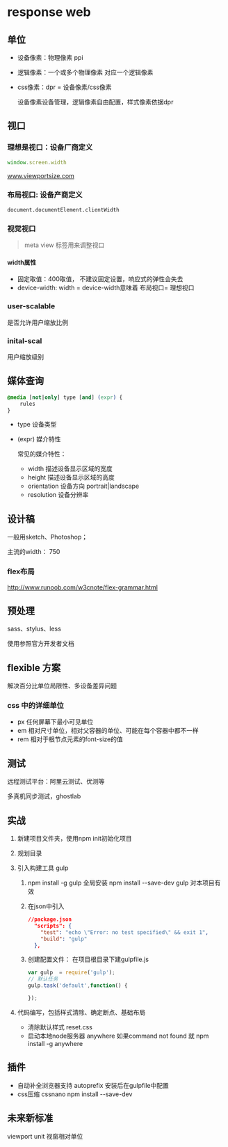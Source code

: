 # response web

##  单位

- 设备像素：物理像素 ppi 

- 逻辑像素：一个或多个物理像素 对应一个逻辑像素

- css像素：dpr = 设备像素/css像素

  设备像素设备管理，逻辑像素自由配置，样式像素依据dpr

## 视口

### 理想是视口：设备厂商定义

```javascript
window.screen.width
```

www.viewportsize.com

### 布局视口: 设备产商定义

```
document.documentElement.clientWidth
```

### 视觉视口

> meta view  标签用来调整视口

#### width属性

- 固定取值：400取值， 不建议固定设置，响应式的弹性会失去
- device-width: width = device-width意味着 布局视口= 理想视口

### user-scalable 

是否允许用户缩放比例

### inital-scal 

用户缩放级别

## 媒体查询

```css
@media [not|only] type [and] (expr) {
    rules
}
```

- type 设备类型

- (expr) 媒介特性

  常见的媒介特性： 

  - width 描述设备显示区域的宽度
  - height 描述设备显示区域的高度
  - orientation 设备方向 portrait|landscape
  - resolution 设备分辨率

## 设计稿

一般用sketch、Photoshop；

 主流的width： 750

### flex布局

http://www.runoob.com/w3cnote/flex-grammar.html

## 预处理

sass、stylus、less

使用参照官方开发者文档

## flexible 方案

解决百分比单位局限性、多设备差异问题

### css 	中的详细单位

- px 任何屏幕下最小可见单位
- em 相对尺寸单位，相对父容器的单位、可能在每个容器中都不一样
- rem 相对于根节点元素的font-size的值

## 测试

远程测试平台：阿里云测试、优测等

多真机同步测试，ghostlab

## 实战

1. 新建项目文件夹，使用npm init初始化项目

2. 规划目录

3. 引入构建工具 gulp 

   1. npm install -g gulp 全局安装 npm install --save-dev gulp 对本项目有效

   2. 在json中引入

      ```json
      //package.json
        "scripts": {
          "test": "echo \"Error: no test specified\" && exit 1",
          "build": "gulp"
        },
      ```

      

   3. 创建配置文件： 在项目根目录下建gulpfile.js

      ```javascript
      var gulp  = require('gulp');
      // 默认任务
      gulp.task('default',function() {
      
      });
      ```

      

4. 代码编写，包括样式清除、确定断点、基础布局

   - 清除默认样式 reset.css
   - 启动本地node服务器 anywhere 如果command not found 就 npm install -g anywhere



## 插件

- 自动补全浏览器支持 autoprefix 安装后在gulpfile中配置
-  css压缩 cssnano npm install --save-dev



## 未来新标准

viewport unit 视窗相对单位